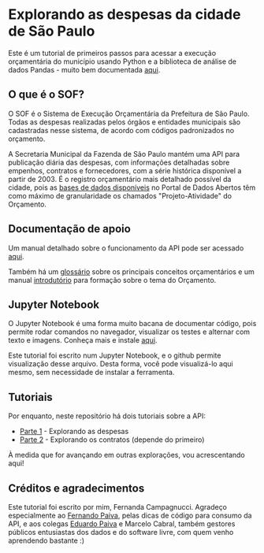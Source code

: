 # Explorando as despesas da cidade de São Paulo

Este é um tutorial de primeiros passos para acessar a execução orçamentária do município usando Python e a biblioteca de análise de dados Pandas - muito bem documentada [aqui](https://pandas.pydata.org/pandas-docs/stable/).

## O que é o SOF?

O SOF é o Sistema de Execução Orçamentária da Prefeitura de São Paulo. Todas as despesas realizadas pelos órgãos e entidades municipais são cadastradas nesse sistema, de acordo com códigos padronizados no orçamento.

A Secretaria Municipal da Fazenda de São Paulo mantém uma API para publicação diária das despesas, com informações detalhadas sobre empenhos, contratos e fornecedores, com a série histórica disponível a partir de 2003. É o registro orçamentário mais detalhado possível da cidade, pois as [bases de dados disponíveis](http://orcamento.sf.prefeitura.sp.gov.br/orcamento/execucao.html) no Portal de Dados Abertos têm como máximo de granularidade os chamados "Projeto-Atividade" do Orçamento.

## Documentação de apoio

Um manual detalhado sobre o funcionamento da API pode ser acessado [aqui](https://api.prodam.sp.gov.br/store/site/themes/fancy/templates/api/documentation/download.jag?tenant=null&resourceUrl=/registry/resource/_system/governance/apimgt/applicationdata/provider/admin/SOF/v2.1.0/documentation/files/MANUAL_SOF_API.pdf).

Também há um [glossário](http://orcamento.sf.prefeitura.sp.gov.br/orcamento/uploads/glossario.pdf) sobre os principais conceitos orçamentários e um manual [introdutório](https://www.paulofreire.org/images/pdfs/livros/Cadernos_Formacao_Planejamento_Orcamento.pdf) para formação sobre o tema do Orçamento.

## Jupyter Notebook

O Jupyter Notebook é uma forma muito bacana de documentar código, pois permite rodar comandos no navegador, visualizar os testes e alternar com texto e imagens. Conheça mais e instale [aqui](http://jupyter.org/).

Este tutorial foi escrito num Jupyter Notebook, e o github permite visualização desse arquivo. Desta forma, você pode visualizá-lo aqui mesmo, sem necessidade de instalar a ferramenta.

## Tutoriais

Por enquanto, neste repositório há dois tutoriais sobre a API:

* [Parte 1](https://github.com/campagnucci/api_sof/blob/master/SOF_Execucao_Orcamentaria_PMSP.ipynb) - Explorando as despesas
* [Parte 2](https://github.com/campagnucci/api_sof/blob/master/SOF_Contratos.ipynb) - Explorando os contratos (depende do primeiro)

À medida que for avançando em outras explorações, vou acrescentando aqui!

## Créditos e agradecimentos

Este tutorial foi escrito por mim, Fernanda Campagnucci. Agradeço especialmente ao [Fernando Paiva](https://github.com/fernandosjp), pelas dicas de código para consumo da API, e aos colegas [Eduardo Paiva](https://github.com/eduspano) e Marcelo Cabral, também gestores públicos entusiastas dos dados e do software livre, com quem venho aprendendo bastante :)
